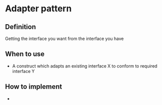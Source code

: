 # Adapter pattern

## Definition
Getting the interface you want from the interface you have

## When to use 
 - A construct which adapts an existing interface X to conform to required interface Y

## How to implement 
 -  